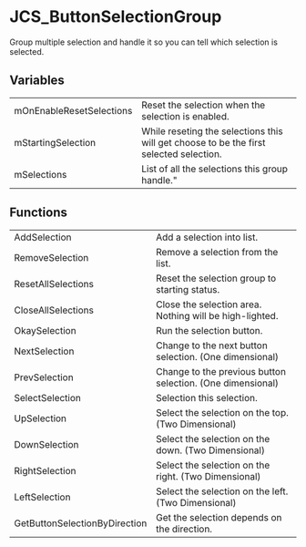 # JCS_ButtonSelectionGroup

Group multiple selection and handle it so you can tell which selection is
selected.


## Variables

<table>
  <tr>
    <td>mOnEnableResetSelections</td>
    <td>Reset the selection when the selection is enabled.</td>
  </tr>
  <tr>
    <td>mStartingSelection</td>
    <td>
      While reseting the selections this will get choose to be the first
      selected selection.
    </td>
  </tr>
  <tr>
    <td>mSelections</td>
    <td>List of all the selections this group handle."</td>
  </tr>
</table>


## Functions

<table>
  <tr>
    <td>AddSelection</td>
    <td>Add a selection into list.</td>
  </tr>
  <tr>
    <td>RemoveSelection</td>
    <td>Remove a selection from the list.</td>
  </tr>
  <tr>
    <td>ResetAllSelections</td>
    <td>Reset the selection group to starting status.</td>
  </tr>
  <tr>
    <td>CloseAllSelections</td>
    <td>Close the selection area. Nothing will be high-lighted.</td>
  </tr>
  <tr>
    <td>OkaySelection</td>
    <td>Run the selection button.</td>
  </tr>
  <tr>
    <td>NextSelection</td>
    <td>Change to the next button selection. (One dimensional)</td>
  </tr>
  <tr>
    <td>PrevSelection</td>
    <td>Change to the previous button selection. (One dimensional)</td>
  </tr>
  <tr>
    <td>SelectSelection</td>
    <td>Selection this selection.</td>
  </tr>
  <tr>
    <td>UpSelection</td>
    <td>Select the selection on the top. (Two Dimensional)</td>
  </tr>
  <tr>
    <td>DownSelection</td>
    <td>Select the selection on the down. (Two Dimensional)</td>
  </tr>
  <tr>
    <td>RightSelection</td>
    <td>Select the selection on the right. (Two Dimensional)</td>
  </tr>
  <tr>
    <td>LeftSelection</td>
    <td>Select the selection on the left. (Two Dimensional)</td>
  </tr>
  <tr>
    <td>GetButtonSelectionByDirection</td>
    <td>Get the selection depends on the direction.</td>
  </tr>
</table>
